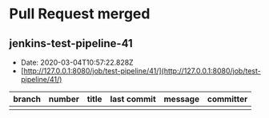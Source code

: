 # Pull Request merged

## jenkins-test-pipeline-41


 - Date: 2020-03-04T10:57:22.828Z
 - [http://127.0.0.1:8080/job/test-pipeline/41/](http://127.0.0.1:8080/job/test-pipeline/41/)
    

 | branch | number | title | last commit | message | committer | 
 | --- | --- | --- | --- | --- | --- | 
 |  | 

